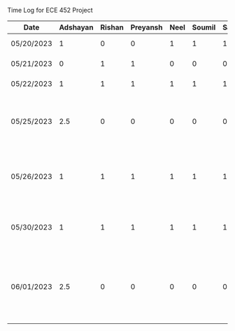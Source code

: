 Time Log for ECE 452 Project

| Date | Adshayan | Rishan | Preyansh | Neel | Soumil | Sathurshan | Task
|------------|------|---------|-------|------|--------| -----------| ------
| 05/20/2023 | 1| 0 |0 |1 | 1 | 1 | Brain Storm Meeting
| 05/21/2023 |0 |1|1|0|0|0| Brain Storm Meeting 2
| 05/22/2023 | 1|1|1|1|1|1| Feasiblity Research
| 05/25/2023 |2.5|0|0|0|0|0| Project Proposal Document Set up + Part 1 of Document
| 05/26/2023 |1|1|1|1|1|1|1 Meeting to work on Presentation and flush out original idea
| 05/30/2023 |1|1|1|1|1|1| Project Meeting to Pivot Idea to default project
| 06/01/2023 |2.5|0|0|0|0|0| Redid Part 1 of Document to support new project idea (default project)
